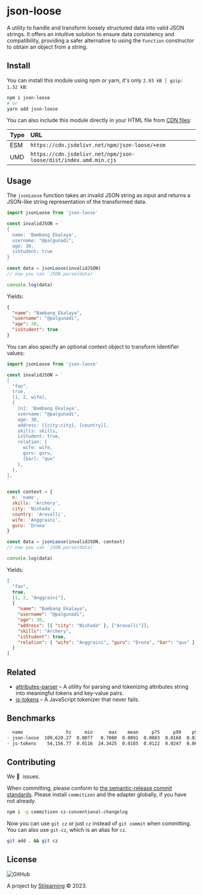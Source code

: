 # json-loose

A utility to handle and transform loosely structured data into valid JSON strings. It offers an intuitive solution to ensure data consistency and compatibility, providing a safer alternative to using the `Function` constructor to obtain an object from a string.

## Install

You can install this module using npm or yarn, it's only `2.93 kB │ gzip: 1.32 kB`:

```bash
npm i json-loose
# or
yarn add json-loose
```

You can also include this module directly in your HTML file from [CDN files](https://www.jsdelivr.com/package/npm/json-loose?tab=files&path=dist):

| Type | URL                                                              |
| :--- | :--------------------------------------------------------------- |
| ESM  | `https://cdn.jsdelivr.net/npm/json-loose/+esm`                   |
| UMD  | `https://cdn.jsdelivr.net/npm/json-loose/dist/index.umd.min.cjs` |

## Usage

The `jsonLoose` function takes an invalid JSON string as input and returns a JSON-like string representation of the transformed data.

```js
import jsonLoose from 'json-loose'

const invalidJSON = `
{
  name: 'Bambang Ekalaya',
  username: "@palgunadi",
  age: 30,
  isStudent: true
}
`
const data = jsonLoose(invalidJSON)
// now you can `JSON.parse(data)`

console.log(data)
```

Yields:

```json
{
  "name": "Bambang Ekalaya",
  "username": "@palgunadi",
  "age": 30,
  "isStudent": true
}
```

You can also specify an optional context object to transform Identifier values:

```js
import jsonLoose from 'json-loose'

const invalidJSON = `
[
  "foo",
  true,
  [1, 2, wife],
  {
    [n]: 'Bambang Ekalaya',
    username: "@palgunadi",
    age: 30,
    address: [{city:city}, [country]],
    skills: skills,
    isStudent: true,
    relation: {
      wife: wife,
      guru: guru,
      [bar]: "qux"
    },
  },
],
`

const context = {
  n: 'name',
  skills: 'Archery',
  city: 'Nishada',
  country: 'Aravalli',
  wife: 'Anggraini',
  guru: 'Drona'
}

const data = jsonLoose(invalidJSON, context)
// now you can `JSON.parse(data)`

console.log(data)
```

Yields:

```json
[
  "foo",
  true,
  [1, 2, "Anggraini"],
  {
    "name": "Bambang Ekalaya",
    "username": "@palgunadi",
    "age": 30,
    "address": [{ "city": "Nishada" }, ["Aravalli"]],
    "skills": "Archery",
    "isStudent": true,
    "relation": { "wife": "Anggraini", "guru": "Drona", "bar": "qux" }
  }
]
```

## Related

- [attributes-parser](https://github.com/bent10/attributes-parser) – A utility for parsing and tokenizing attributes string into meaningful tokens and key-value pairs.
- [js-tokens](https://www.npmjs.com/package/js-tokens) – A JavaScript tokenizer that never fails.

## Benchmarks

```bash
  name                hz     min      max    mean     p75     p99    p995    p999      rme  samples
· json-loose  109,620.27  0.0077   0.7080  0.0091  0.0083  0.0168  0.0363  0.2052   ±1.19%    54811   fastest
· js-tokens    54,156.77  0.0116  24.3425  0.0185  0.0122  0.0247  0.0643  1.1352  ±15.68%    27267
```

## Contributing

We 💛&nbsp; issues.

When committing, please conform to [the semantic-release commit standards](https://www.conventionalcommits.org/). Please install `commitizen` and the adapter globally, if you have not already.

```bash
npm i -g commitizen cz-conventional-changelog
```

Now you can use `git cz` or just `cz` instead of `git commit` when committing. You can also use `git-cz`, which is an alias for `cz`.

```bash
git add . && git cz
```

## License

![GitHub](https://img.shields.io/github/license/bent10/json-loose)

A project by [Stilearning](https://stilearning.com) &copy; 2023.
